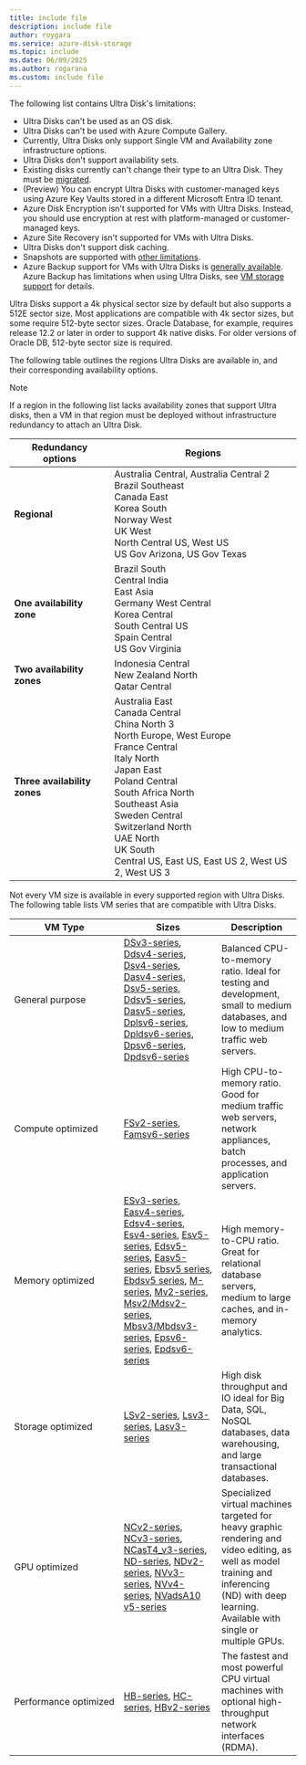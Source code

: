 ```yaml
---
title: include file
description: include file
author: roygara
ms.service: azure-disk-storage
ms.topic: include
ms.date: 06/09/2025
ms.author: rogarana
ms.custom: include file
---
```


The following list contains Ultra Disk's limitations:
- Ultra Disks can't be used as an OS disk.
- Ultra Disks can't be used with Azure Compute Gallery.
- Currently, Ultra Disks only support Single VM and Availability zone infrastructure options.
- Ultra Disks don't support availability sets.
- Existing disks currently can't change their type to an Ultra Disk. They must be [migrated](/azure/virtual-machines/disks-convert-types?tabs=azure-powershell#migrate-to-premium-ssd-v2-or-ultra-disk-using-snapshots).
- (Preview) You can encrypt Ultra Disks with customer-managed keys using Azure Key Vaults stored in a different Microsoft Entra ID tenant.
- Azure Disk Encryption isn't supported for VMs with Ultra Disks. Instead, you should use encryption at rest with platform-managed or customer-managed keys.
- Azure Site Recovery isn't supported for VMs with Ultra Disks.
- Ultra Disks don't support disk caching.
- Snapshots are supported with [other limitations](/azure/virtual-machines/disks-incremental-snapshots?tabs=azure-powershell#incremental-snapshots-of-premium-ssd-v2-and-ultra-disks).
- Azure Backup support for VMs with Ultra Disks is [generally available](/azure/backup/backup-support-matrix-iaas#vm-storage-support). Azure Backup has limitations when using Ultra Disks, see [VM storage support](/azure/backup/backup-support-matrix-iaas#vm-storage-support) for details.

Ultra Disks support a 4k physical sector size by default but also supports a 512E sector size. Most applications are compatible with 4k sector sizes, but some require 512-byte sector sizes. Oracle Database, for example, requires release 12.2 or later in order to support 4k native disks. For older versions of Oracle DB, 512-byte sector size is required.

The following table outlines the regions Ultra Disks are available in, and their corresponding availability options.

> [!NOTE]
> If a region in the following list lacks availability zones that support Ultra disks, then a VM in that region must be deployed without infrastructure redundancy to attach an Ultra Disk.

| Redundancy options | Regions |
|--------------------|---------|
| **Regional** | Australia Central, Australia Central 2<br/>Brazil Southeast<br/>Canada East<br/>Korea South<br/>Norway West<br/>UK West<br/>North Central US, West US<br/>US Gov Arizona, US Gov Texas |
| **One availability zone** | Brazil South<br/>Central India<br/>East Asia<br/>Germany West Central<br/>Korea Central<br/>South Central US<br/>Spain Central<br/>US Gov Virginia |
| **Two availability zones** | Indonesia Central<br/>New Zealand North<br/>Qatar Central |
| **Three availability zones** | Australia East<br/>Canada Central<br/>China North 3<br/>North Europe, West Europe<br/>France Central<br/>Italy North<br/>Japan East<br/>Poland Central<br/>South Africa North<br/>Southeast Asia<br/>Sweden Central<br/>Switzerland North<br/>UAE North<br/>UK South<br/>Central US, East US, East US 2, West US 2, West US 3 |

Not every VM size is available in every supported region with Ultra Disks. The following table lists VM series that are compatible with Ultra Disks.

|VM Type     |Sizes    |Description  |
|------------|---------|-------------|
| General purpose|[DSv3-series](/azure/virtual-machines/dv3-dsv3-series#dsv3-series), [Ddsv4-series](/azure/virtual-machines/ddv4-ddsv4-series#ddsv4-series), [Dsv4-series](/azure/virtual-machines/dv4-dsv4-series#dsv4-series), [Dasv4-series](/azure/virtual-machines/dav4-dasv4-series#dasv4-series), [Dsv5-series](/azure/virtual-machines/dv5-dsv5-series#dsv5-series), [Ddsv5-series](/azure/virtual-machines/ddv5-ddsv5-series#ddsv5-series), [Dasv5-series](/azure/virtual-machines/dasv5-dadsv5-series#dasv5-series), [Dplsv6-series](/azure/virtual-machines/sizes/general-purpose/dplsv6-series?tabs=sizebasic), [Dpldsv6-series](/azure/virtual-machines/sizes/general-purpose/dpldsv6-series?tabs=sizebasic), [Dpsv6-series](/azure/virtual-machines/sizes/general-purpose/dpsv6-series?tabs=sizebasic), [Dpdsv6-series](/azure/virtual-machines/sizes/general-purpose/dpdsv6-series?tabs=sizebasic)| Balanced CPU-to-memory ratio. Ideal for testing and development, small to medium databases, and low to medium traffic web servers.|
| Compute optimized|[FSv2-series](/azure/virtual-machines/fsv2-series), [Famsv6-series](/azure/virtual-machines/sizes/compute-optimized/famsv6-series?tabs=sizestorageremote)| High CPU-to-memory ratio. Good for medium traffic web servers, network appliances, batch processes, and application servers.|
| Memory optimized|[ESv3-series](/azure/virtual-machines/ev3-esv3-series#esv3-series), [Easv4-series](/azure/virtual-machines/eav4-easv4-series#easv4-series), [Edsv4-series](/azure/virtual-machines/edv4-edsv4-series#edsv4-series), [Esv4-series](/azure/virtual-machines/ev4-esv4-series#esv4-series), [Esv5-series](/azure/virtual-machines/ev5-esv5-series#esv5-series), [Edsv5-series](/azure/virtual-machines/edv5-edsv5-series#edsv5-series), [Easv5-series](/azure/virtual-machines/easv5-eadsv5-series#easv5-series), [Ebsv5 series](/azure/virtual-machines/ebdsv5-ebsv5-series#ebsv5-series), [Ebdsv5 series](/azure/virtual-machines/ebdsv5-ebsv5-series#ebdsv5-series), [M-series](/azure/virtual-machines/m-series), [Mv2-series](/azure/virtual-machines/mv2-series), [Msv2/Mdsv2-series](/azure/virtual-machines/msv2-mdsv2-series), [Mbsv3/Mbdsv3-series](/azure/virtual-machines/sizes/memory-optimized/mbsv3-mbdsv3-series), [Epsv6-series](/azure/virtual-machines/sizes/memory-optimized/epsv6-series?tabs=sizebasic), [Epdsv6-series](/azure/virtual-machines/sizes/memory-optimized/epdsv6-series?tabs=sizebasic) |High memory-to-CPU ratio. Great for relational database servers, medium to large caches, and in-memory analytics.
| Storage optimized|[LSv2-series](/azure/virtual-machines/lsv2-series), [Lsv3-series](/azure/virtual-machines/lsv3-series), [Lasv3-series](/azure/virtual-machines/lasv3-series)|High disk throughput and IO ideal for Big Data, SQL, NoSQL databases, data warehousing, and large transactional databases.|
| GPU optimized|[NCv2-series](/azure/virtual-machines/ncv2-series), [NCv3-series](/azure/virtual-machines/ncv3-series), [NCasT4_v3-series](/azure/virtual-machines/nct4-v3-series), [ND-series](/azure/virtual-machines/nd-series), [NDv2-series](/azure/virtual-machines/ndv2-series), [NVv3-series](/azure/virtual-machines/nvv3-series), [NVv4-series](/azure/virtual-machines/nvv4-series), [NVadsA10 v5-series](/azure/virtual-machines/nva10v5-series)| Specialized virtual machines targeted for heavy graphic rendering and video editing, as well as model training and inferencing (ND) with deep learning. Available with single or multiple GPUs.|
| <nobr>Performance optimized</nobr> |[HB-series](/azure/virtual-machines/hb-series), [HC-series](/azure/virtual-machines/hc-series), [HBv2-series](/azure/virtual-machines/hbv2-series)|The fastest and most powerful CPU virtual machines with optional high-throughput network interfaces (RDMA).|
